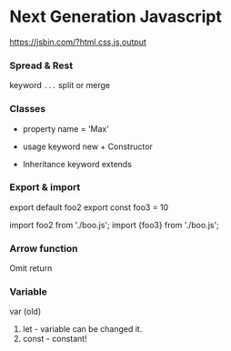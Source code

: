 # Next Generation Javascript

https://jsbin.com/?html,css,js,output

### Spread & Rest
keyword `...`
split or merge



### Classes
- property 
name = 'Max'

- usage
keyword new + Constructor

- Inheritance
keyword extends


### Export & import
export default foo2
export const foo3 = 10

import foo2 from './boo.js';
import {foo3} from './boo.js';



### Arrow function
Omit return


### Variable
var (old)

1) let - variable can be changed it. 
2) const - constant!

